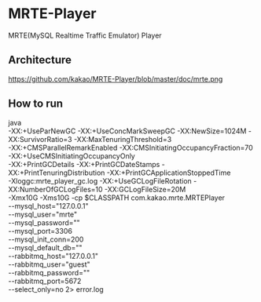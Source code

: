 MRTE-Player
===========

MRTE(MySQL Realtime Traffic Emulator) Player

Architecture
------------
https://github.com/kakao/MRTE-Player/blob/master/doc/mrte.png


How to run
----------
java \
-XX:+UseParNewGC -XX:+UseConcMarkSweepGC -XX:NewSize=1024M -XX:SurvivorRatio=3 -XX:MaxTenuringThreshold=3 \
-XX:+CMSParallelRemarkEnabled -XX:CMSInitiatingOccupancyFraction=70 -XX:+UseCMSInitiatingOccupancyOnly \
-XX:+PrintGCDetails -XX:+PrintGCDateStamps -XX:+PrintTenuringDistribution -XX:+PrintGCApplicationStoppedTime \
-Xloggc:mrte_player_gc.log -XX:+UseGCLogFileRotation -XX:NumberOfGCLogFiles=10 -XX:GCLogFileSize=20M \
-Xmx10G -Xms10G -cp $CLASSPATH com.kakao.mrte.MRTEPlayer \
--mysql_host="127.0.0.1" \
--mysql_user="mrte" \
--mysql_password="" \
--mysql_port=3306 \
--mysql_init_conn=200 \
--mysql_default_db="" \
--rabbitmq_host="127.0.0.1" \
--rabbitmq_user="guest" \
--rabbitmq_password="" \
--rabbitmq_port=5672 \
--select_only=no 2> error.log
